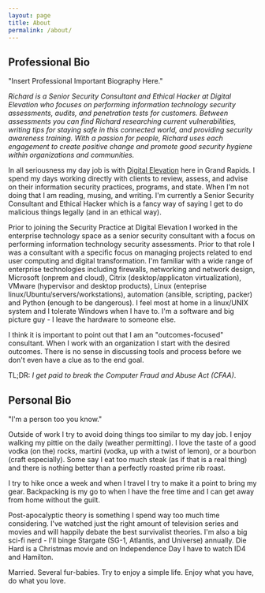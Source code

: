 ```yaml
---
layout: page
title: About
permalink: /about/
---
```


## Professional Bio

"Insert Professional Important Biography Here."

*Richard is a Senior Security Consultant and Ethical Hacker at Digital Elevation who focuses on performing information technology security assessments, audits, and penetration tests for customers. Between assessments you can find Richard researching current vulnerabilities, writing tips for staying safe in this connected world, and providing security awareness training. With a passion for people, Richard uses each engagement to create positive change and promote good security hygiene within organizations and communities.*

In all seriousness my day job is with [Digital Elevation](https://www.digitalelevationusa.com/) here in Grand Rapids. I spend my days working directly with clients to review, assess, and advise on their information security practices, programs, and state. When I'm not doing that I am reading, musing, and writing. I'm currently a Senior Security Consultant and Ethical Hacker which is a fancy way of saying I get to do malicious things legally (and in an ethical way).

Prior to joining the Security Practice at Digital Elevation I worked in the enterprise technology space as a senior security consultant with a focus on performing information technology security assessments. Prior to that role I was a consultant with a specific focus on managing projects related to end user computing and digital transformation. I'm familiar with a wide range of enterprise technologies including firewalls, networking and network design, Microsoft (onprem and cloud), Citrix (desktop/applicaton virtualization), VMware (hypervisor and desktop products), Linux (enteprise linux/Ubuntu/servers/workstations), automation (ansible, scripting, packer) and Python (enough to be dangerous). I feel most at home in a linux/UNIX system and I tolerate Windows when I have to. I'm a software and big picture guy - I leave the hardware to someone else.

I think it is important to point out that I am an "outcomes-focused" consultant. When I work with an organization I start with the desired outcomes. There is no sense in discussing tools and process before we don't even have a clue as to the end goal.

TL;DR: *I get paid to break the Computer Fraud and Abuse Act (CFAA)*. 

## Personal Bio

"I'm a person too you know."

Outside of work I try to avoid doing things too similar to my day job. I enjoy walking my pittie on the daily (weather permitting). I love the taste of a good vodka (on the) rocks, martini (vodka, up with a twist of lemon), or a bourbon (craft especially). Some say I eat too much steak (as if that is a real thing) and there is nothing better than a perfectly roasted prime rib roast.

I try to hike once a week and when I travel I try to make it a point to bring my gear. Backpacking is my go to when I have the free time and I can get away from home without the guilt.

Post-apocalyptic theory is something I spend way too much time considering. I've watched just the right amount of television series and movies and will happily debate the best survivalist theories. I'm also a big sci-fi nerd - I'll binge Stargate (SG-1, Atlantis, and Universe) annually. Die Hard is a Christmas movie and on Independence Day I have to watch ID4 and Hamilton.

Married. Several fur-babies. Try to enjoy a simple life. Enjoy what you have, do what you love.
